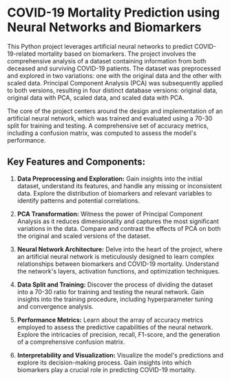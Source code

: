 # **COVID-19 Mortality Prediction using Neural Networks and Biomarkers**
This Python project leverages artificial neural networks to predict COVID-19-related mortality based on biomarkers. 
The project involves the comprehensive analysis of a dataset containing information from both deceased and surviving COVID-19 patients.
The dataset was preprocessed and explored in two variations: one with the original data and the other with scaled data. Principal Component Analysis (PCA) was subsequently 
applied to both versions, resulting in four distinct database versions: original data, original data with PCA, scaled data, and scaled data with PCA.

The core of the project centers around the design and implementation of an artificial neural network, which was trained and evaluated using a 70-30 split for training and testing.
A comprehensive set of accuracy metrics, including a confusion matrix, was computed to assess the model's performance.

## Key Features and Components:

1. **Data Preprocessing and Exploration:** Gain insights into the initial dataset, understand its features, and handle any missing or inconsistent data.
Explore the distribution of biomarkers and relevant variables to identify patterns and potential correlations.

2. **PCA Transformation:** Witness the power of Principal Component Analysis as it reduces dimensionality and captures the most significant variations in the data.
Compare and contrast the effects of PCA on both the original and scaled versions of the dataset.

3. **Neural Network Architecture:** Delve into the heart of the project, where an artificial neural network is meticulously designed to learn complex relationships
between biomarkers and COVID-19 mortality. Understand the network's layers, activation functions, and optimization techniques.

4. **Data Split and Training:** Discover the process of dividing the dataset into a 70-30 ratio for training and testing the neural network.
Gain insights into the training procedure, including hyperparameter tuning and convergence analysis.

5. **Performance Metrics:** Learn about the array of accuracy metrics employed to assess the predictive capabilities of the neural network.
Explore the intricacies of precision, recall, F1-score, and the generation of a comprehensive confusion matrix.

6. **Interpretability and Visualization:** Visualize the model's predictions and explore its decision-making process. Gain insights into which biomarkers play a crucial role
in predicting COVID-19 mortality.


